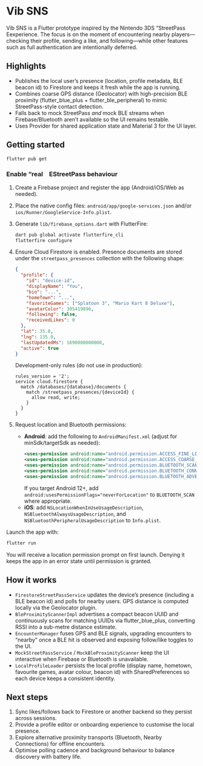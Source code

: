 # Vib SNS

Vib SNS is a Flutter prototype inspired by the Nintendo 3DS “StreetPass Eexperience. The focus is on the moment of encountering nearby players—checking their profile, sending a like, and following—while other features such as full authentication are intentionally deferred.

## Highlights

- Publishes the local user’s presence (location, profile metadata, BLE beacon id) to Firestore and keeps it fresh while the app is running.
- Combines coarse GPS distance (Geolocator) with high-precision BLE proximity (flutter_blue_plus + flutter_ble_peripheral) to mimic StreetPass-style contact detection.
- Falls back to mock StreetPass *and* mock BLE streams when Firebase/Bluetooth aren’t available so the UI remains testable.
- Uses Provider for shared application state and Material 3 for the UI layer.

## Getting started

```bash
flutter pub get
```

### Enable “real EStreetPass behaviour

1. Create a Firebase project and register the app (Android/iOS/Web as needed).
2. Place the native config files: `android/app/google-services.json` and/or `ios/Runner/GoogleService-Info.plist`.
3. Generate `lib/firebase_options.dart` with FlutterFire:
   ```bash
   dart pub global activate flutterfire_cli
   flutterfire configure
   ```
4. Ensure Cloud Firestore is enabled. Presence documents are stored under the `streetpass_presences` collection with the following shape:

   ```json
   {
     "profile": {
       "id": "device-id",
       "displayName": "You",
       "bio": "...",
       "homeTown": "...",
       "favoriteGames": ["Splatoon 3", "Mario Kart 8 Deluxe"],
       "avatarColor": 305419896,
       "following": false,
       "receivedLikes": 0
     },
     "lat": 35.0,
     "lng": 135.0,
     "lastUpdatedMs": 1690000000000,
     "active": true
   }
   ```

   Development-only rules (do not use in production):

   ```text
   rules_version = '2';
   service cloud.firestore {
     match /databases/{database}/documents {
       match /streetpass_presences/{deviceId} {
         allow read, write;
       }
     }
   }
   ```

5. Request location and Bluetooth permissions:
   - **Android**: add the following to `AndroidManifest.xml` (adjust for minSdk/targetSdk as needed):
     ```xml
     <uses-permission android:name="android.permission.ACCESS_FINE_LOCATION" />
     <uses-permission android:name="android.permission.ACCESS_COARSE_LOCATION" />
     <uses-permission android:name="android.permission.BLUETOOTH_SCAN" />
     <uses-permission android:name="android.permission.BLUETOOTH_CONNECT" />
     <uses-permission android:name="android.permission.BLUETOOTH_ADVERTISE" />
     ```
     If you target Android 12+, add `android:usesPermissionFlags="neverForLocation"` to `BLUETOOTH_SCAN` where appropriate.
   - **iOS**: add `NSLocationWhenInUseUsageDescription`, `NSBluetoothAlwaysUsageDescription`, and `NSBluetoothPeripheralUsageDescription` to `Info.plist`.

Launch the app with:

```bash
flutter run
```

You will receive a location permission prompt on first launch. Denying it keeps the app in an error state until permission is granted.

## How it works

- `FirestoreStreetPassService` updates the device’s presence (including a BLE beacon id) and polls for nearby users. GPS distance is computed locally via the Geolocator plugin.
- `BleProximityScannerImpl` advertises a compact beacon UUID and continuously scans for matching UUIDs via flutter_blue_plus, converting RSSI into a sub-metre distance estimate.
- `EncounterManager` fuses GPS and BLE signals, upgrading encounters to “nearby” once a BLE hit is observed and exposing follow/like toggles to the UI.
- `MockStreetPassService` / `MockBleProximityScanner` keep the UI interactive when Firebase or Bluetooth is unavailable.
- `LocalProfileLoader` persists the local profile (display name, hometown, favourite games, avatar colour, beacon id) with SharedPreferences so each device keeps a consistent identity.

## Next steps

1. Sync likes/follows back to Firestore or another backend so they persist across sessions.
2. Provide a profile editor or onboarding experience to customise the local presence.
3. Explore alternative proximity transports (Bluetooth, Nearby Connections) for offline encounters.
4. Optimise polling cadence and background behaviour to balance discovery with battery life.

